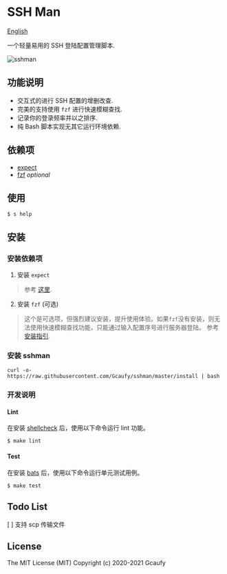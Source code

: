 # SSH Man

[English](README.md)

一个轻量易用的 SSH 登陆配置管理脚本. 

![sshman](https://user-images.githubusercontent.com/2182004/75115010-f7755880-5695-11ea-9850-d135117bb885.gif)

## 功能说明

 * 交互式的进行 SSH 配置的增删改查.
 * 完美的支持使用 `fzf` 进行快速模糊查找.
 * 记录你的登录频率并以之排序.
 * 纯 Bash 脚本实现无其它运行环境依赖.

## 依赖项
 * [expect](https://en.wikipedia.org/wiki/Expect)
 * [fzf](https://github.com/junegunn/fzf) *optional*

## 使用

```
$ s help
```

## 安装

### 安装依赖项
1. 安装 `expect`
> 参考 [这里](http://www.linuxfromscratch.org/blfs/view/svn/general/expect.html).

2. 安装 `fzf` (可选)
> 这个是可选项，但强烈建议安装，提升使用体验。如果`fzf`没有安装，则无法使用快速模糊查找功能，只能通过输入配置序号进行服务器登陆。
参考 [安装指引](https://github.com/junegunn/fzf#installation).

### 安装 sshman

```shell
curl -o- https://raw.githubusercontent.com/Gcaufy/sshman/master/install | bash
```

### 开发说明

#### Lint

在安装 [shellcheck](https://github.com/koalaman/shellcheck) 后，使用以下命令运行 lint 功能。

```
$ make lint
```

#### Test
在安装 [bats](https://github.com/sstephenson/bats) 后，使用以下命令运行单元测试用例。

```
$ make test
```

## Todo List

[ ] 支持 scp 传输文件

## License

The MIT License (MIT)
Copyright (c) 2020-2021 Gcaufy
